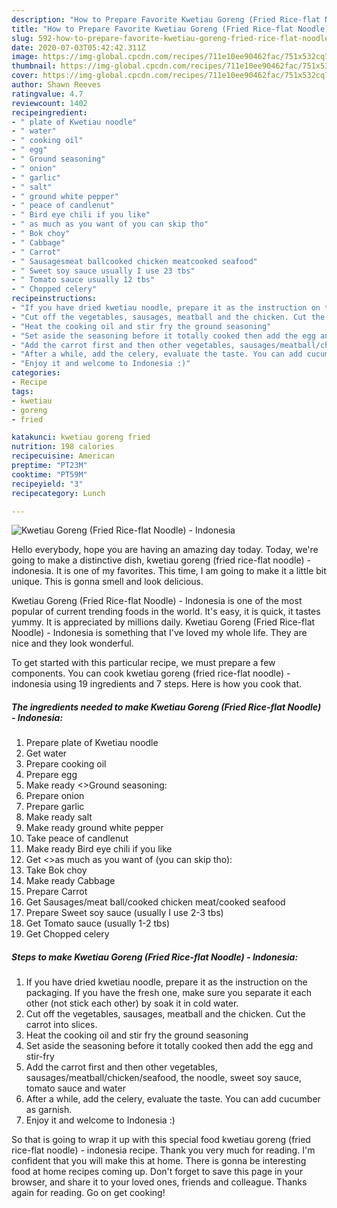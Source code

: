 ```yaml
---
description: "How to Prepare Favorite Kwetiau Goreng (Fried Rice-flat Noodle) - Indonesia"
title: "How to Prepare Favorite Kwetiau Goreng (Fried Rice-flat Noodle) - Indonesia"
slug: 592-how-to-prepare-favorite-kwetiau-goreng-fried-rice-flat-noodle-indonesia
date: 2020-07-03T05:42:42.311Z
image: https://img-global.cpcdn.com/recipes/711e10ee90462fac/751x532cq70/kwetiau-goreng-fried-rice-flat-noodle-indonesia-recipe-main-photo.jpg
thumbnail: https://img-global.cpcdn.com/recipes/711e10ee90462fac/751x532cq70/kwetiau-goreng-fried-rice-flat-noodle-indonesia-recipe-main-photo.jpg
cover: https://img-global.cpcdn.com/recipes/711e10ee90462fac/751x532cq70/kwetiau-goreng-fried-rice-flat-noodle-indonesia-recipe-main-photo.jpg
author: Shawn Reeves
ratingvalue: 4.7
reviewcount: 1402
recipeingredient:
- " plate of Kwetiau noodle"
- " water"
- " cooking oil"
- " egg"
- " Ground seasoning"
- " onion"
- " garlic"
- " salt"
- " ground white pepper"
- " peace of candlenut"
- " Bird eye chili if you like"
- " as much as you want of you can skip tho"
- " Bok choy"
- " Cabbage"
- " Carrot"
- " Sausagesmeat ballcooked chicken meatcooked seafood"
- " Sweet soy sauce usually I use 23 tbs"
- " Tomato sauce usually 12 tbs"
- " Chopped celery"
recipeinstructions:
- "If you have dried kwetiau noodle, prepare it as the instruction on the packaging. If you have the fresh one, make sure you separate it each other (not stick each other) by soak it in cold water."
- "Cut off the vegetables, sausages, meatball and the chicken. Cut the carrot into slices."
- "Heat the cooking oil and stir fry the ground seasoning"
- "Set aside the seasoning before it totally cooked then add the egg and stir-fry"
- "Add the carrot first and then other vegetables, sausages/meatball/chicken/seafood, the noodle, sweet soy sauce, tomato sauce and water"
- "After a while, add the celery, evaluate the taste. You can add cucumber as garnish."
- "Enjoy it and welcome to Indonesia :)"
categories:
- Recipe
tags:
- kwetiau
- goreng
- fried

katakunci: kwetiau goreng fried 
nutrition: 198 calories
recipecuisine: American
preptime: "PT23M"
cooktime: "PT59M"
recipeyield: "3"
recipecategory: Lunch

---
```



![Kwetiau Goreng (Fried Rice-flat Noodle) - Indonesia](https://img-global.cpcdn.com/recipes/711e10ee90462fac/751x532cq70/kwetiau-goreng-fried-rice-flat-noodle-indonesia-recipe-main-photo.jpg)

Hello everybody, hope you are having an amazing day today. Today, we're going to make a distinctive dish, kwetiau goreng (fried rice-flat noodle) - indonesia. It is one of my favorites. This time, I am going to make it a little bit unique. This is gonna smell and look delicious.

Kwetiau Goreng (Fried Rice-flat Noodle) - Indonesia is one of the most popular of current trending foods in the world. It's easy, it is quick, it tastes yummy. It is appreciated by millions daily. Kwetiau Goreng (Fried Rice-flat Noodle) - Indonesia is something that I've loved my whole life. They are nice and they look wonderful.




To get started with this particular recipe, we must prepare a few components. You can cook kwetiau goreng (fried rice-flat noodle) - indonesia using 19 ingredients and 7 steps. Here is how you cook that.

<!--inarticleads1-->

##### The ingredients needed to make Kwetiau Goreng (Fried Rice-flat Noodle) - Indonesia:

1. Prepare  plate of Kwetiau noodle
1. Get  water
1. Prepare  cooking oil
1. Prepare  egg
1. Make ready  &lt;&gt;Ground seasoning:
1. Prepare  onion
1. Prepare  garlic
1. Make ready  salt
1. Make ready  ground white pepper
1. Take  peace of candlenut
1. Make ready  Bird eye chili if you like
1. Get  &lt;&gt;as much as you want of (you can skip tho):
1. Take  Bok choy
1. Make ready  Cabbage
1. Prepare  Carrot
1. Get  Sausages/meat ball/cooked chicken meat/cooked seafood
1. Prepare  Sweet soy sauce (usually I use 2-3 tbs)
1. Get  Tomato sauce (usually 1-2 tbs)
1. Get  Chopped celery




<!--inarticleads2-->

##### Steps to make Kwetiau Goreng (Fried Rice-flat Noodle) - Indonesia:

1. If you have dried kwetiau noodle, prepare it as the instruction on the packaging. If you have the fresh one, make sure you separate it each other (not stick each other) by soak it in cold water.
1. Cut off the vegetables, sausages, meatball and the chicken. Cut the carrot into slices.
1. Heat the cooking oil and stir fry the ground seasoning
1. Set aside the seasoning before it totally cooked then add the egg and stir-fry
1. Add the carrot first and then other vegetables, sausages/meatball/chicken/seafood, the noodle, sweet soy sauce, tomato sauce and water
1. After a while, add the celery, evaluate the taste. You can add cucumber as garnish.
1. Enjoy it and welcome to Indonesia :)




So that is going to wrap it up with this special food kwetiau goreng (fried rice-flat noodle) - indonesia recipe. Thank you very much for reading. I'm confident that you will make this at home. There is gonna be interesting food at home recipes coming up. Don't forget to save this page in your browser, and share it to your loved ones, friends and colleague. Thanks again for reading. Go on get cooking!
